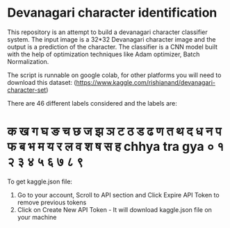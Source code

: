 # Devanagari character identification

This repository is an attempt to build a devanagari character classifier system. The input image is a 32*32 Devanagari character image and the output is a prediction of the character. 
The classifier is a CNN model built with the help of optimization techniques like Adam optimizer, Batch Normalization.

The script is runnable on google colab, for other platforms you will need to download this dataset: (https://www.kaggle.com/rishianand/devanagari-character-set)

There are 46 different labels considered and the labels are:

# क ख ग घ ङ च छ ज झ ञ ट ठ ड ढ ण त थ द ध न प फ ब भ म य र ल व श ष स ह chhya tra gya ० १ २ ३ ४ ५ ६ ७ ८ ९

To get kaggle.json file:
1. Go to your account, Scroll to API section and Click Expire API Token to remove previous tokens
2. Click on Create New API Token - It will download kaggle.json file on your machine
